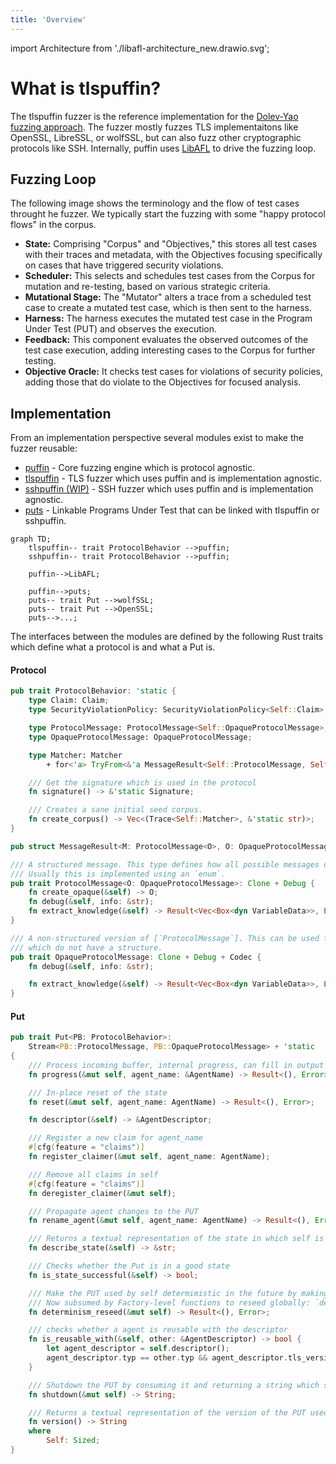 ```yaml
---
title: 'Overview'
---
```

import Architecture from './libafl-architecture_new.drawio.svg';


# What is tlspuffin?

The tlspuffin fuzzer is the reference implementation for the [Dolev-Yao fuzzing approach](https://www.computer.org/csdl/pds/api/csdl/proceedings/download-article/1Ub234bjuWA/pdf).
The fuzzer mostly fuzzes TLS implementaitons like OpenSSL, LibreSSL, or wolfSSL, but can also fuzz other cryptographic protocols like SSH. Internally, puffin uses [LibAFL](https://aflplus.plus/libafl-book/) to drive the fuzzing loop.

## Fuzzing Loop

The following image shows the terminology and the flow of test cases throught he fuzzer. We typically start the fuzzing with some "happy protocol flows" in the corpus.

<Architecture />

- **State:** Comprising "Corpus" and "Objectives," this stores all test cases with their traces and metadata, with the Objectives focusing specifically on cases that have triggered security violations.
- **Scheduler:** This selects and schedules test cases from the Corpus for mutation and re-testing, based on various strategic criteria.
- **Mutational Stage:** The "Mutator" alters a trace from a scheduled test case to create a mutated test case, which is then sent to the harness.
- **Harness:** The harness executes the mutated test case in the Program Under Test (PUT) and observes the execution.
- **Feedback:** This component evaluates the observed outcomes of the test case execution, adding interesting cases to the Corpus for further testing.
- **Objective Oracle:** It checks test cases for violations of security policies, adding those that do violate to the Objectives for focused analysis.

## Implementation

From an implementation perspective several modules exist to make the fuzzer reusable:

- [puffin](https://github.com/tlspuffin/tlspuffin/tree/main/puffin) - Core fuzzing engine which is protocol agnostic.
- [tlspuffin](https://github.com/tlspuffin/tlspuffin/tree/main/tlspuffin) -  TLS fuzzer which uses puffin and is implementation agnostic.
- [sshpuffin (WIP)](https://github.com/tlspuffin/tlspuffin/tree/main/sshpuffin) -  SSH fuzzer which uses puffin and is implementation agnostic. 
- [puts](https://github.com/tlspuffin/tlspuffin/tree/main/puts) - Linkable Programs Under Test that can be linked with tlspuffin or sshpuffin. 


```mermaid
graph TD;
    tlspuffin-- trait ProtocolBehavior -->puffin;
    sshpuffin-- trait ProtocolBehavior -->puffin;

    puffin-->LibAFL;

    puffin-->puts;
    puts-- trait Put -->wolfSSL;
    puts-- trait Put -->OpenSSL;
    puts-->...;
```

The interfaces between the modules are defined by the following Rust traits which define what a protocol is and what a Put is.

#### Protocol

```Rust
pub trait ProtocolBehavior: 'static {
    type Claim: Claim;
    type SecurityViolationPolicy: SecurityViolationPolicy<Self::Claim>;

    type ProtocolMessage: ProtocolMessage<Self::OpaqueProtocolMessage>;
    type OpaqueProtocolMessage: OpaqueProtocolMessage;

    type Matcher: Matcher
        + for<'a> TryFrom<&'a MessageResult<Self::ProtocolMessage, Self::OpaqueProtocolMessage>>;

    /// Get the signature which is used in the protocol
    fn signature() -> &'static Signature;

    /// Creates a sane initial seed corpus.
    fn create_corpus() -> Vec<(Trace<Self::Matcher>, &'static str)>;
}

pub struct MessageResult<M: ProtocolMessage<O>, O: OpaqueProtocolMessage>(pub Option<M>, pub O);

/// A structured message. This type defines how all possible messages of a protocol.
/// Usually this is implemented using an `enum`.
pub trait ProtocolMessage<O: OpaqueProtocolMessage>: Clone + Debug {
    fn create_opaque(&self) -> O;
    fn debug(&self, info: &str);
    fn extract_knowledge(&self) -> Result<Vec<Box<dyn VariableData>>, Error>;
}

/// A non-structured version of [`ProtocolMessage`]. This can be used for example for encrypted messages
/// which do not have a structure.
pub trait OpaqueProtocolMessage: Clone + Debug + Codec {
    fn debug(&self, info: &str);

    fn extract_knowledge(&self) -> Result<Vec<Box<dyn VariableData>>, Error>;
}
```


#### Put

```Rust
pub trait Put<PB: ProtocolBehavior>:
    Stream<PB::ProtocolMessage, PB::OpaqueProtocolMessage> + 'static
{
    /// Process incoming buffer, internal progress, can fill in output buffer
    fn progress(&mut self, agent_name: &AgentName) -> Result<(), Error>;

    /// In-place reset of the state
    fn reset(&mut self, agent_name: AgentName) -> Result<(), Error>;

    fn descriptor(&self) -> &AgentDescriptor;

    /// Register a new claim for agent_name
    #[cfg(feature = "claims")]
    fn register_claimer(&mut self, agent_name: AgentName);

    /// Remove all claims in self
    #[cfg(feature = "claims")]
    fn deregister_claimer(&mut self);

    /// Propagate agent changes to the PUT
    fn rename_agent(&mut self, agent_name: AgentName) -> Result<(), Error>;

    /// Returns a textual representation of the state in which self is
    fn describe_state(&self) -> &str;

    /// Checks whether the Put is in a good state
    fn is_state_successful(&self) -> bool;

    /// Make the PUT used by self determimistic in the future by making its PRNG "deterministic"
    /// Now subsumed by Factory-level functions to reseed globally: `determinism_reseed`
    fn determinism_reseed(&mut self) -> Result<(), Error>;

    /// checks whether a agent is reusable with the descriptor
    fn is_reusable_with(&self, other: &AgentDescriptor) -> bool {
        let agent_descriptor = self.descriptor();
        agent_descriptor.typ == other.typ && agent_descriptor.tls_version == other.tls_version
    }

    /// Shutdown the PUT by consuming it and returning a string which summarizes the execution.
    fn shutdown(&mut self) -> String;

    /// Returns a textual representation of the version of the PUT used by self
    fn version() -> String
    where
        Self: Sized;
}
```

